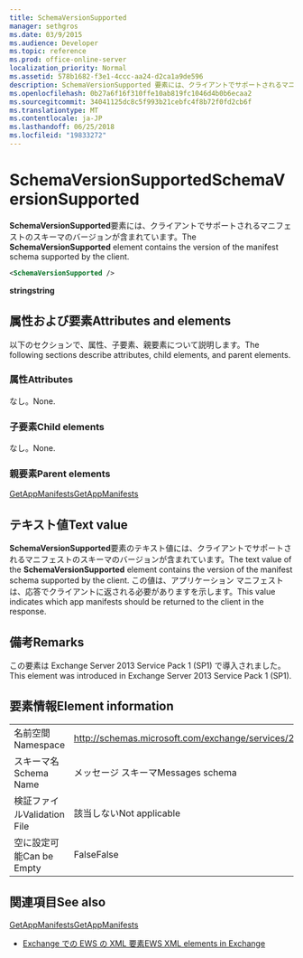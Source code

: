 ```yaml
---
title: SchemaVersionSupported
manager: sethgros
ms.date: 03/9/2015
ms.audience: Developer
ms.topic: reference
ms.prod: office-online-server
localization_priority: Normal
ms.assetid: 578b1682-f3e1-4ccc-aa24-d2ca1a9de596
description: SchemaVersionSupported 要素には、クライアントでサポートされるマニフェストのスキーマのバージョンが含まれています。
ms.openlocfilehash: 0b27a6f16f310ffe10ab819fc1046d4b0b6ecaa2
ms.sourcegitcommit: 34041125dc8c5f993b21cebfc4f8b72f0fd2cb6f
ms.translationtype: MT
ms.contentlocale: ja-JP
ms.lasthandoff: 06/25/2018
ms.locfileid: "19833272"
---
```

# <a name="schemaversionsupported"></a><span data-ttu-id="59656-103">SchemaVersionSupported</span><span class="sxs-lookup"><span data-stu-id="59656-103">SchemaVersionSupported</span></span>

<span data-ttu-id="59656-104">**SchemaVersionSupported**要素には、クライアントでサポートされるマニフェストのスキーマのバージョンが含まれています。</span><span class="sxs-lookup"><span data-stu-id="59656-104">The **SchemaVersionSupported** element contains the version of the manifest schema supported by the client.</span></span> 
  
```XML
<SchemaVersionSupported />
```

 <span data-ttu-id="59656-105">**string**</span><span class="sxs-lookup"><span data-stu-id="59656-105">**string**</span></span>
## <a name="attributes-and-elements"></a><span data-ttu-id="59656-106">属性および要素</span><span class="sxs-lookup"><span data-stu-id="59656-106">Attributes and elements</span></span>

<span data-ttu-id="59656-107">以下のセクションで、属性、子要素、親要素について説明します。</span><span class="sxs-lookup"><span data-stu-id="59656-107">The following sections describe attributes, child elements, and parent elements.</span></span>
  
### <a name="attributes"></a><span data-ttu-id="59656-108">属性</span><span class="sxs-lookup"><span data-stu-id="59656-108">Attributes</span></span>

<span data-ttu-id="59656-109">なし。</span><span class="sxs-lookup"><span data-stu-id="59656-109">None.</span></span>
  
### <a name="child-elements"></a><span data-ttu-id="59656-110">子要素</span><span class="sxs-lookup"><span data-stu-id="59656-110">Child elements</span></span>

<span data-ttu-id="59656-111">なし。</span><span class="sxs-lookup"><span data-stu-id="59656-111">None.</span></span>
  
### <a name="parent-elements"></a><span data-ttu-id="59656-112">親要素</span><span class="sxs-lookup"><span data-stu-id="59656-112">Parent elements</span></span>

[<span data-ttu-id="59656-113">GetAppManifests</span><span class="sxs-lookup"><span data-stu-id="59656-113">GetAppManifests</span></span>](getappmanifests.md)
  
## <a name="text-value"></a><span data-ttu-id="59656-114">テキスト値</span><span class="sxs-lookup"><span data-stu-id="59656-114">Text value</span></span>

<span data-ttu-id="59656-115">**SchemaVersionSupported**要素のテキスト値には、クライアントでサポートされるマニフェストのスキーマのバージョンが含まれています。</span><span class="sxs-lookup"><span data-stu-id="59656-115">The text value of the **SchemaVersionSupported** element contains the version of the manifest schema supported by the client.</span></span> <span data-ttu-id="59656-116">この値は、アプリケーション マニフェストは、応答でクライアントに返される必要がありますを示します。</span><span class="sxs-lookup"><span data-stu-id="59656-116">This value indicates which app manifests should be returned to the client in the response.</span></span> 
  
## <a name="remarks"></a><span data-ttu-id="59656-117">備考</span><span class="sxs-lookup"><span data-stu-id="59656-117">Remarks</span></span>

<span data-ttu-id="59656-118">この要素は Exchange Server 2013 Service Pack 1 (SP1) で導入されました。</span><span class="sxs-lookup"><span data-stu-id="59656-118">This element was introduced in Exchange Server 2013 Service Pack 1 (SP1).</span></span>
  
## <a name="element-information"></a><span data-ttu-id="59656-119">要素情報</span><span class="sxs-lookup"><span data-stu-id="59656-119">Element information</span></span>

|||
|:-----|:-----|
|<span data-ttu-id="59656-120">名前空間</span><span class="sxs-lookup"><span data-stu-id="59656-120">Namespace</span></span>  <br/> | http://schemas.microsoft.com/exchange/services/2006/messages  <br/> |
|<span data-ttu-id="59656-121">スキーマ名</span><span class="sxs-lookup"><span data-stu-id="59656-121">Schema Name</span></span>  <br/> |<span data-ttu-id="59656-122">メッセージ スキーマ</span><span class="sxs-lookup"><span data-stu-id="59656-122">Messages schema</span></span>  <br/> |
|<span data-ttu-id="59656-123">検証ファイル</span><span class="sxs-lookup"><span data-stu-id="59656-123">Validation File</span></span>  <br/> |<span data-ttu-id="59656-124">該当しない</span><span class="sxs-lookup"><span data-stu-id="59656-124">Not applicable</span></span>  <br/> |
|<span data-ttu-id="59656-125">空に設定可能</span><span class="sxs-lookup"><span data-stu-id="59656-125">Can be Empty</span></span>  <br/> |<span data-ttu-id="59656-126">False</span><span class="sxs-lookup"><span data-stu-id="59656-126">False</span></span>  <br/> |
   
## <a name="see-also"></a><span data-ttu-id="59656-127">関連項目</span><span class="sxs-lookup"><span data-stu-id="59656-127">See also</span></span>



[<span data-ttu-id="59656-128">GetAppManifests</span><span class="sxs-lookup"><span data-stu-id="59656-128">GetAppManifests</span></span>](getappmanifests.md)


- [<span data-ttu-id="59656-129">Exchange での EWS の XML 要素</span><span class="sxs-lookup"><span data-stu-id="59656-129">EWS XML elements in Exchange</span></span>](ews-xml-elements-in-exchange.md)

